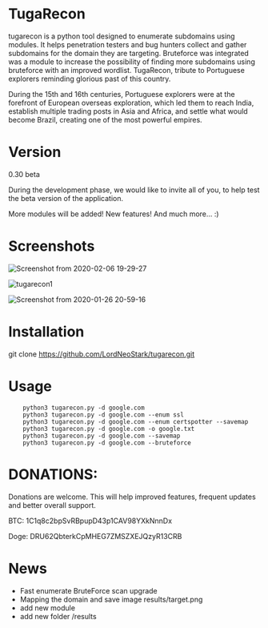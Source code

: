 # TugaRecon
  tugarecon is a python tool designed to enumerate subdomains using modules. It helps penetration testers and bug hunters collect and gather subdomains for the domain they are targeting.  Bruteforce was integrated was a module to increase the possibility of finding more subdomains using bruteforce with an improved wordlist.
TugaRecon, tribute to Portuguese explorers reminding glorious past of this country.

During the 15th and 16th centuries, Portuguese explorers were at the forefront of European overseas exploration, which led them to reach India, establish multiple trading posts in Asia and Africa, and settle what would become Brazil, creating one of the most powerful empires.

# Version
0.30 beta


During the development phase, we would like to invite all of you, to help test the beta version of the application.

More modules will be added!
New features!
And much more... :)

# Screenshots

![Screenshot from 2020-02-06 19-29-27](https://user-images.githubusercontent.com/39160972/73971658-2f02a780-4917-11ea-9c5f-ad37c43facb6.png)

![tugarecon1](https://user-images.githubusercontent.com/39160972/72821211-1da77300-3c68-11ea-80a9-db8ea6716e4b.png)

![Screenshot from 2020-01-26 20-59-16](https://user-images.githubusercontent.com/39160972/73141832-4d97b180-4080-11ea-9adc-a83667ea9687.png)

# Installation

git clone https://github.com/LordNeoStark/tugarecon.git

# Usage

        python3 tugarecon.py -d google.com
        python3 tugarecon.py -d google.com --enum ssl
        python3 tugarecon.py -d google.com --enum certspotter --savemap
        python3 tugarecon.py -d google.com -o google.txt
        python3 tugarecon.py -d google.com --savemap
        python3 tugarecon.py -d google.com --bruteforce

# DONATIONS:

Donations are welcome. This will help improved features, frequent updates and better overall support.

BTC:   1C1q8c2bpSvRBpupD43p1CAV98YXkNnnDx

Doge:  DRU62QbterkCpMHEG7ZMSZXEJQzyR13CRB

# News
* Fast enumerate BruteForce scan upgrade
* Mapping the domain and save image results/target.png
* add new module
* add new folder /results
